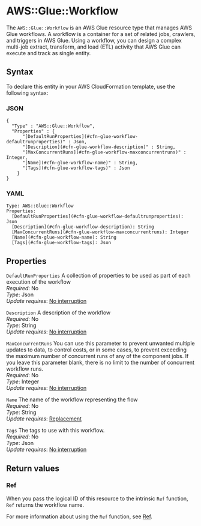 # AWS::Glue::Workflow<a name="aws-resource-glue-workflow"></a>

The `AWS::Glue::Workflow` is an AWS Glue resource type that manages AWS Glue workflows\. A workflow is a container for a set of related jobs, crawlers, and triggers in AWS Glue\. Using a workflow, you can design a complex multi\-job extract, transform, and load \(ETL\) activity that AWS Glue can execute and track as single entity\.

## Syntax<a name="aws-resource-glue-workflow-syntax"></a>

To declare this entity in your AWS CloudFormation template, use the following syntax:

### JSON<a name="aws-resource-glue-workflow-syntax.json"></a>

```
{
  "Type" : "AWS::Glue::Workflow",
  "Properties" : {
      "[DefaultRunProperties](#cfn-glue-workflow-defaultrunproperties)" : Json,
      "[Description](#cfn-glue-workflow-description)" : String,
      "[MaxConcurrentRuns](#cfn-glue-workflow-maxconcurrentruns)" : Integer,
      "[Name](#cfn-glue-workflow-name)" : String,
      "[Tags](#cfn-glue-workflow-tags)" : Json
    }
}
```

### YAML<a name="aws-resource-glue-workflow-syntax.yaml"></a>

```
Type: AWS::Glue::Workflow
Properties:
  [DefaultRunProperties](#cfn-glue-workflow-defaultrunproperties): Json
  [Description](#cfn-glue-workflow-description): String
  [MaxConcurrentRuns](#cfn-glue-workflow-maxconcurrentruns): Integer
  [Name](#cfn-glue-workflow-name): String
  [Tags](#cfn-glue-workflow-tags): Json
```

## Properties<a name="aws-resource-glue-workflow-properties"></a>

`DefaultRunProperties` <a name="cfn-glue-workflow-defaultrunproperties"></a>
A collection of properties to be used as part of each execution of the workflow  
_Required_: No  
_Type_: Json  
_Update requires_: [No interruption](https://docs.aws.amazon.com/AWSCloudFormation/latest/UserGuide/using-cfn-updating-stacks-update-behaviors.html#update-no-interrupt)

`Description` <a name="cfn-glue-workflow-description"></a>
A description of the workflow  
_Required_: No  
_Type_: String  
_Update requires_: [No interruption](https://docs.aws.amazon.com/AWSCloudFormation/latest/UserGuide/using-cfn-updating-stacks-update-behaviors.html#update-no-interrupt)

`MaxConcurrentRuns` <a name="cfn-glue-workflow-maxconcurrentruns"></a>
You can use this parameter to prevent unwanted multiple updates to data, to control costs, or in some cases, to prevent exceeding the maximum number of concurrent runs of any of the component jobs\. If you leave this parameter blank, there is no limit to the number of concurrent workflow runs\.  
_Required_: No  
_Type_: Integer  
_Update requires_: [No interruption](https://docs.aws.amazon.com/AWSCloudFormation/latest/UserGuide/using-cfn-updating-stacks-update-behaviors.html#update-no-interrupt)

`Name` <a name="cfn-glue-workflow-name"></a>
The name of the workflow representing the flow  
_Required_: No  
_Type_: String  
_Update requires_: [Replacement](https://docs.aws.amazon.com/AWSCloudFormation/latest/UserGuide/using-cfn-updating-stacks-update-behaviors.html#update-replacement)

`Tags` <a name="cfn-glue-workflow-tags"></a>
The tags to use with this workflow\.  
_Required_: No  
_Type_: Json  
_Update requires_: [No interruption](https://docs.aws.amazon.com/AWSCloudFormation/latest/UserGuide/using-cfn-updating-stacks-update-behaviors.html#update-no-interrupt)

## Return values<a name="aws-resource-glue-workflow-return-values"></a>

### Ref<a name="aws-resource-glue-workflow-return-values-ref"></a>

When you pass the logical ID of this resource to the intrinsic `Ref` function, `Ref` returns the workflow name\.

For more information about using the `Ref` function, see [Ref](https://docs.aws.amazon.com/AWSCloudFormation/latest/UserGuide/intrinsic-function-reference-ref.html)\.
